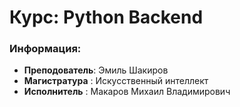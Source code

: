 # Курс: Python Backend
### Информация:
* __Преподователь__: Эмиль Шакиров
* __Магистратура__ : Искусственный интеллект
* __Исполнитель__ : Макаров Михаил Владимирович
